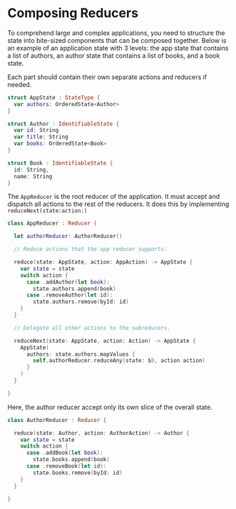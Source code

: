# Composing Reducers

To comprehend large and complex applications, you need to structure the state into bite-sized components that can be composed together. Below is an example of an application state with 3 levels: the app state that contains a list of authors, an author state that contains a list of books, and a book state.

Each part should contain their own separate actions and reducers if needed.

```swift
struct AppState : StateType {
  var authors: OrderedState<Author>
}

struct Author : IdentifiableState {
  var id: String
  var title: String
  var books: OrderedState<Book>
}

struct Book : IdentifiableState {
  id: String,
  name: String
}
```

The `AppReducer` is the root reducer of the application. It must accept and dispatch all actions to the rest of the reducers. It does this by implementing `reduceNext(state:action:)`

```swift
class AppReducer : Reducer {

  let authorReducer: AuthorReducer()

  // Reduce actions that the app reducer supports:

  reduce(state: AppState, action: AppAction) -> AppState {
    var state = state
    switch action {
      case .addAuthor(let book):
        state.authors.append(book)
      case .removeAuthor(let id):
        state.authors.remove(byId: id)
    }
  }

  // Delegate all other actions to the subreducers.

  reduceNext(state: AppState, action: Action) -> AppState {
    AppState(
      authors: state.authors.mapValues {
        self.authorReducer.reduceAny(state: $0, action action)
      }
    )
  }

}
```

Here, the author reducer accept only its own slice of the overall state.

```swift
class AuthorReducer : Reducer {

  reduce(state: Author, action: AuthorAction) -> Author {
    var state = state
    switch action {
      case .addBook(let book):
        state.books.append(book)
      case .removeBook(let id):
        state.books.remove(byId: id)
    }
  }

}
```
